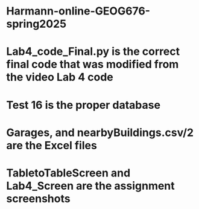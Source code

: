 # Harmann-online-GEOG676-spring2025
# Lab4_code_Final.py is the correct final code that was modified from the video Lab 4 code
# Test 16 is the proper database
# Garages, and nearbyBuildings.csv/2 are the Excel files
# TabletoTableScreen and Lab4_Screen are the assignment screenshots
